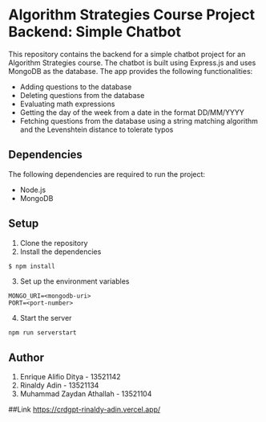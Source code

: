 # Algorithm Strategies Course Project Backend: Simple Chatbot
This repository contains the backend for a simple chatbot project for an Algorithm Strategies course. The chatbot is built using Express.js and uses MongoDB as the database. The app provides the following functionalities:

- Adding questions to the database
- Deleting questions from the database
- Evaluating math expressions
- Getting the day of the week from a date in the format DD/MM/YYYY
- Fetching questions from the database using a string matching algorithm and the Levenshtein distance to tolerate typos

## Dependencies
The following dependencies are required to run the project:
- Node.js
- MongoDB

## Setup
1. Clone the repository
2. Install the dependencies
```bash
$ npm install
```
3. Set up the environment variables
```
MONGO_URI=<mongodb-uri>
PORT=<port-number>
```
4. Start the server
```
npm run serverstart
```

## Author
1. Enrique Alifio Ditya - 13521142
2. Rinaldy Adin - 13521134
3. Muhammad Zaydan Athallah - 13521104

##Link
https://crdgpt-rinaldy-adin.vercel.app/
